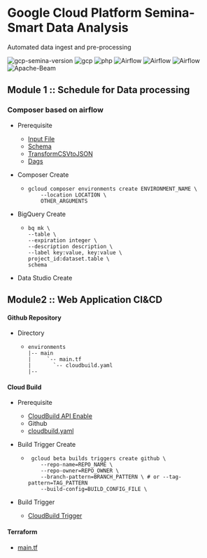 # Google Cloud Platform Semina-Smart Data Analysis
Automated data ingest and pre-processing

![gcp-semina-version](https://img.shields.io/badge/gcp_semina_version-v0.0.1-blue?logo=Google-Cloud) 
![gcp](https://img.shields.io/badge/Google_Cloud_Platform-v0.0.1-blue?logo=Google-Cloud) 
![php](https://img.shields.io/badge/php-v7.3-blueviolet?logo=php) 
![Airflow](https://img.shields.io/badge/Airflow-v1.10.15-success?logo=Apache-Airflow) 
![Airflow](https://img.shields.io/badge/Elasticsearch-v-yellow?logo=Elasticsearch) 
![Airflow](https://img.shields.io/badge/Elasticsearch-v-ff69b4?logo=Kibana) 
![Apache-Beam](https://img.shields.io/badge/Apache_Beam-v-red?logo=Apache-Beam)



## Module 1 :: Schedule for Data processing

### Composer based on airflow

- Prerequisite
  - [Input File](./laC-airflowToPreprocessing/airflowdagstorage/inputFile.txt)
  - [Schema](./laC-airflowToPreprocessing/airflowdagstorage/jsonSchema.json)
  - [TransformCSVtoJSON](./laC-airflowToPreprocessing/airflowdagstorage/transformCSVtoJSON.js)
  - [Dags](./laC-airflowToPreprocessing/dags/composer-dataflow-dag.py)

- Composer Create
  - ```
    gcloud composer environments create ENVIRONMENT_NAME \
        --location LOCATION \
        OTHER_ARGUMENTS
    ```

- BigQuery Create

  - ```
    bq mk \
    --table \
    --expiration integer \
    --description description \
    --label key:value, key:value \
    project_id:dataset.table \
    schema
    ```

- Data Studio Create



## Module2 :: Web Application CI&CD

#### Github Repository

- Directory

  - ```
    environments
    |-- main
    |     `-- main.tf
    |		`-- cloudbuild.yaml
    |--
    ```

#### Cloud Build

- Prerequisite

  - [CloudBuild API Enable](https://console.cloud.google.com/flows/enableapi?apiid=cloudbuild.googleapis.com&%3Bredirect=https%3A%2F%2Fcloud.google.com%2Fbuild%2Fdocs%2Fautomating-builds%2Fcreate-manage-triggers&hl=ko&_ga=2.263134796.1136088960.1619399750-1686518364.1619185903&_gac=1.23581128.1619770642.Cj0KCQjw1a6EBhC0ARIsAOiTkrGvF5hv2oJ_8y0rKFioa6E_05KjaCKp_aFdFgWstE-5pA5M2B6ne-8aAmH0EALw_wcB)
  - Github
  - [cloudbuild.yaml](./laC-cloudRunDeploy/cloudbuild.yaml)

- Build Trigger Create

  - ```
     gcloud beta builds triggers create github \
        --repo-name=REPO_NAME \
        --repo-owner=REPO_OWNER \
        --branch-pattern=BRANCH_PATTERN \ # or --tag-pattern=TAG_PATTERN
        --build-config=BUILD_CONFIG_FILE \
    ```

- Build Trigger
  
  - [CloudBuild Trigger](https://console.cloud.google.com/cloud-build/triggers?hl=ko&_ga=2.228531037.1136088960.1619399750-1686518364.1619185903&_gac=1.87086442.1619770642.Cj0KCQjw1a6EBhC0ARIsAOiTkrGvF5hv2oJ_8y0rKFioa6E_05KjaCKp_aFdFgWstE-5pA5M2B6ne-8aAmH0EALw_wcB)

#### Terraform

- [main.tf](./laC-cloudRunDeploy/environments/main/main.tf)






